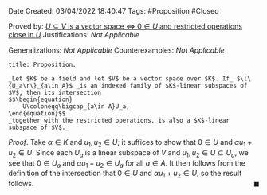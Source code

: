 <br />
<br />

Date Created: 03/04/2022 18:40:47
Tags: #Proposition #Closed

Proved by: [$U\subseteq V$ is a vector space $\Leftrightarrow$ $0\in U$ and restricted operations close in $U$](Linear%20subspace%20iff%20closed%20under%20linear%20combination.md)
Justifications: _Not Applicable_

Generalizations: _Not Applicable_
Counterexamples: _Not Applicable_

``` ad-Proposition
title: Proposition.

_Let $K$ be a field and let $V$ be a vector space over $K$. If_ $\l\{U_a\r\}_{a\in A}$ _is an indexed family of $K$-linear subspaces of $V$, then its intersection_
$$\begin{equation}
    U\coloneqq\bigcap_{a\in A}U_a,
\end{equation}$$
_together with the restricted operations, is also a $K$-linear subspace of $V$._

```

_Proof_. Take $\alpha\in K$ and $u_1,u_2\in U$; it suffices to show that $0\in U$ and $\alpha u_1+u_2\in U$. Since each $U_a$ is a linear subspace of $V$ and $u_1,u_2\in U\subseteq U_a$, we see that $0\in U_a$ and $\alpha u_1+u_2\in U_a$ for all $a\in A$. It then follows from the definition of the intersection that $0\in U$ and $\alpha u_1+u_2\in U$, so the result follows.<span style="float:right;">$\blacksquare$</span>

